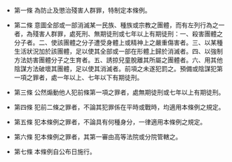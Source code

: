 * 第一條 為防止及懲治殘害人群罪，特制定本條例。

* 第二條 意圖全部或一部消滅某一民族、種族或宗教之團體，而有左列行為之一者，為殘害人群罪，處死刑、無期徒刑或七年以上有期徒刑：一、殺害團體之分子者。二、使該團體之分子遭受身體上或精神上之嚴重傷害者。三、以某種生活狀況加於該團體，足以使其全部或一部在形體上歸於消滅者。四、以強制方法妨害團體分子之生育者。五、誘掠兒童脫離其所屬之團體者。六、用其他陰謀方法破壞其團體，足以使其消滅者。前項之未遂犯罰之。預備或陰謀犯第一項之罪者，處一年以上、七年以下有期徒刑。

* 第三條 公然煽動他人犯前條第一項之罪者，處無期徒刑或七年以上有期徒刑。

* 第四條 犯前二條之罪者，不論其犯罪係在平時或戰時，均適用本條例之規定。

* 第五條 犯本條例之罪者，不論具有何種身分，一律適用本條例之規定。

* 第六條 犯本條例之罪者，其第一審由高等法院或分院管轄之。

* 第七條 本條例自公布日施行。

